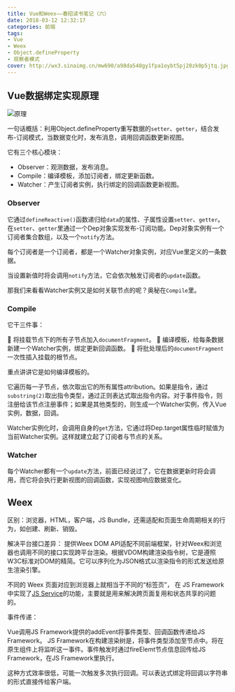```yaml
---
title: Vue和Weex——春招读书笔记（六）
date: 2018-03-12 12:32:17
categories: 前端
tags:
- Vue
- Weex
- Object.defineProperty
- 观察者模式
cover: http://wx3.sinaimg.cn/mw690/a98da548gy1fpa1oybt5pj20zk0p5jtq.jpg
---
```


## Vue数据绑定实现原理

![原理](http://wx1.sinaimg.cn/mw690/a98da548gy1fp9xl22hdoj20ns0chgmd.jpg)

一句话概括：利用Object.defineProperty重写数据的`setter`、`getter`，结合发布-订阅模式，当数据变化时，发布消息，调用回调函数更新视图。

它有三个核心模块：

* Observer：观测数据，发布消息。
* Compile：编译模板，添加订阅者，绑定更新函数。
* Watcher：产生订阅者实例，执行绑定的回调函数更新视图。

### Observer
它通过`defineReactive()`函数递归给`data`的属性、子属性设置`setter`、`getter`。在`setter`、`getter`里通过一个Dep对象实现发布-订阅功能。Dep对象实例有一个订阅者集合数组，以及一个`notify`方法。

每个订阅者是一个订阅者，都是一个Watcher对象实例，对应Vue里定义的一条数据。

当设置新值时将会调用`notify`方法，它会依次触发订阅者的`update`函数。

那我们来看看Watcher实例又是如何关联节点的呢？奥秘在`Compile`里。

### Compile

它干三件事：

 将挂载节点下的所有子节点加入`documentFragment`。
 编译模板，给每条数据新建一个Watcher实例，绑定更新回调函数。
 将批处理后的`documentFragment`一次性插入挂载的根节点。

重点讲讲它是如何编译模板的。

它遍历每一子节点，依次取出它的所有属性attribution。如果是指令，通过`substring(2)`取出指令类型，通过正则表达式取出指令内容。对于事件指令，则注册给该节点注册事件；如果是其他类型的，则生成一个Watcher实例，传入Vue实例，数据，回调。

Watcher实例化时，会调用自身的`get`方法，它通过将Dep.target属性临时赋值为当前Watcher实例。这样就建立起了订阅者与节点的关系。

### Watcher

每个Watcher都有一个`update`方法，前面已经说过了，它在数据更新时将会调用，而它将会执行更新视图的回调函数，实现视图响应数据变化。

## Weex

区别：浏览器，HTML，客户端，JS Bundle，还需适配和页面生命周期相关的行为，如创建、刷新、销毁。

解决平台接口差异：
提供Weex DOM API适配不同前端框架，针对Weex和浏览器也调用不同的接口实现跨平台渲染。根据VDOM构建渲染指令树，它是遵照W3C标准对DOM的精简。它可以序列化为JSON格式以渲染指令的形式发送给原生渲染引擎。

不同的 Weex 页面对应到浏览器上就相当于不同的“标签页”， 在 JS Framework 中实现了[JS Service](http://weex-project.io/cn/references/js-service.html)的功能，主要就是用来解决跨页面复用和状态共享的问题的。

事件传递：

Vue调用JS Framework提供的addEvent将事件类型、回调函数传递给JS Framework。
JS Framework在构建渲染树是，将事件类型添加至节点中。将在原生组件上将监听这一事件。事件触发时通过fireElemt节点信息回传给JS Framework，在JS Framework里执行。

这种方式效率很低，可能一次触发多次执行回调。可以表达式绑定将回调以字符串的形式直接传给客户端。